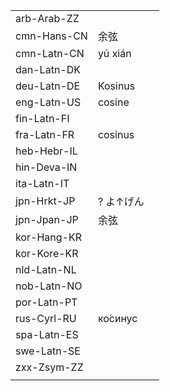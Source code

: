 | | | |
|-|-|-|
| arb-Arab-ZZ |  |  |
| cmn-Hans-CN | 余弦 |  |
| cmn-Latn-CN | yú xián |  |
| dan-Latn-DK |  |  |
| deu-Latn-DE | Kosinus |  |
| eng-Latn-US | cosine |  |
| fin-Latn-FI |  |  |
| fra-Latn-FR | cosinus |  |
| heb-Hebr-IL |  |  |
| hin-Deva-IN |  |  |
| ita-Latn-IT |  |  |
| jpn-Hrkt-JP | ? よ↑げん |  |
| jpn-Jpan-JP | 余弦 |  |
| kor-Hang-KR |  |  |
| kor-Kore-KR |  |  |
| nld-Latn-NL |  |  |
| nob-Latn-NO |  |  |
| por-Latn-PT |  |  |
| rus-Cyrl-RU | ко́синус |  |
| spa-Latn-ES |  |  |
| swe-Latn-SE |  |  |
| zxx-Zsym-ZZ |  |  |
|  |  |  |
